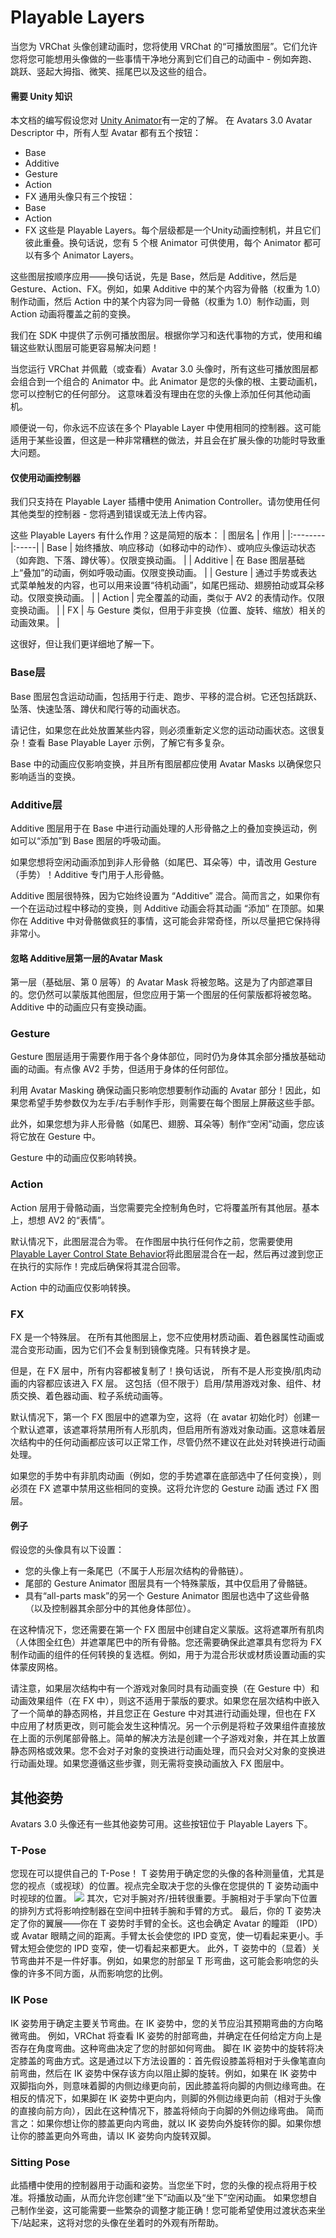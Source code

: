 # Playable Layers
当您为 VRChat 头像创建动画时，您将使用 VRChat 的“可播放图层”。它们允许您将您可能想用头像做的一些事情干净地分离到它们自己的动画中 - 例如奔跑、跳跃、竖起大拇指、微笑、摇尾巴以及这些的组合。
#### 需要 Unity 知识
本文档的编写假设您对 [Unity Animator](https://docs.unity3d.com/2022.3/Documentation/Manual/class-AnimatorController.html)有一定的了解。
在 Avatars 3.0 Avatar Descriptor 中，所有人型 Avatar 都有五个按钮：
- Base
- Additive
- Gesture
- Action
- FX
通用头像只有三个按钮：
- Base
- Action
- FX
这些是 Playable Layers。每个层级都是一个Unity动画控制机，并且它们彼此重叠。换句话说，您有 5 个根 Animator 可供使用，每个 Animator 都可以有多个 Animator Layers。

这些图层按顺序应用——换句话说，先是 Base，然后是 Additive，然后是 Gesture、Action、FX。例如，如果 Additive 中的某个内容为骨骼（权重为 1.0）制作动画，然后 Action 中的某个内容为同一骨骼（权重为 1.0）制作动画，则 Action 动画将覆盖之前的变换。

我们在 SDK 中提供了示例可播放图层。根据你学习和迭代事物的方式，使用和编辑这些默认图层可能更容易解决问题！

当您运行 VRChat 并佩戴（或查看）Avatar 3.0 头像时，所有这些可播放图层都会组合到一个组合的 Animator 中。此 Animator 是您的头像的根、主要动画机，您可以控制它的任何部分。 这意味着没有理由在您的头像上添加任何其他动画机。

顺便说一句，你永远不应该在多个 Playable Layer 中使用相同的控制器。这可能适用于某些设置，但这是一种非常糟糕的做法，并且会在扩展头像的功能时导致重大问题。

#### 仅使用动画控制器
我们只支持在 Playable Layer 插槽中使用 Animation Controller。请勿使用任何其他类型的控制器 - 您将遇到错误或无法上传内容。

这些 Playable Layers 有什么作用？这是简短的版本：
| 图层名  | 作用 |
|:--------|:-----|
| Base    | 始终播放、响应移动（如移动中的动作）、或响应头像运动状态（如奔跑、下落、蹲伏等）。仅限变换动画。 |
| Additive | 在 Base 图层基础上“叠加”的动画，例如呼吸动画。仅限变换动画。 |
| Gesture | 通过手势或表达式菜单触发的内容，也可以用来设置“待机动画”，如尾巴摇动、翅膀拍动或耳朵移动。仅限变换动画。 |
| Action  | 完全覆盖的动画，类似于 AV2 的表情动作。仅限变换动画。 |
| FX      | 与 Gesture 类似，但用于非变换（位置、旋转、缩放）相关的动画效果。 |

这很好，但让我们更详细地了解一下。
### Base层
Base 图层包含运动动画，包括用于行走、跑步、平移的混合树。它还包括跳跃、坠落、快速坠落、蹲伏和爬行等的动画状态。

请记住，如果您在此处放置某些内容，则必须重新定义您的运动动画状态。这很复杂！查看 Base Playable Layer 示例，了解它有多复杂。

Base 中的动画应仅影响变换，并且所有图层都应使用 Avatar Masks 以确保您只影响适当的变换。

### Additive层
Additive 图层用于在 Base 中进行动画处理的人形骨骼之上的叠加变换运动，例如可以“添加”到 Base 图层的呼吸动画。

如果您想将空闲动画添加到非人形骨骼（如尾巴、耳朵等）中，请改用 Gesture（手势）！Additive 专门用于人形骨骼。

Additive 图层很特殊，因为它始终设置为 “Additive” 混合。简而言之，如果你有一个在运动过程中移动的变换，则 Additive 动画会将其动画 “添加” 在顶部。如果你在 Additive 中对骨骼做疯狂的事情，这可能会非常奇怪，所以尽量把它保持得非常小。

#### 忽略 Additive层第一层的Avatar Mask
第一层（基础层、第 0 层等）的 Avatar Mask 将被忽略。这是为了内部遮罩目的。您仍然可以蒙版其他图层，但您应用于第一个图层的任何蒙版都将被忽略。
Additive 中的动画应只有变换动画。
### Gesture
Gesture 图层适用于需要作用于各个身体部位，同时仍为身体其余部分播放基础动画的动画。有点像 AV2 手势，但适用于身体的任何部位。

利用 Avatar Masking 确保动画只影响您想要制作动画的 Avatar 部分！因此，如果您希望手势参数仅为左手/右手制作手形，则需要在每个图层上屏蔽这些手部。

此外，如果您想为非人形骨骼（如尾巴、翅膀、耳朵等）制作“空闲”动画，您应该将它放在 Gesture 中。

Gesture 中的动画应仅影响转换。
### Action
Action 层用于骨骼动画，当您需要完全控制角色时，它将覆盖所有其他层。基本上，想想 AV2 的“表情”。

默认情况下，此图层混合为零。 在作图层中执行任何作之前，您需要使用[Playable Layer Control State Behavior](https://creators.vrchat.com/avatars/state-behaviors#playable-layer-control)将此图层混合在一起，然后再过渡到您正在执行的实际作！完成后确保将其混合回零。

Action 中的动画应仅影响转换。

### FX
FX 是一个特殊层。 在所有其他图层上，您不应使用材质动画、着色器属性动画或混合变形动画，因为它们不会复制到镜像克隆。只有转换才是。

但是，在 FX 层中，所有内容都被复制了！换句话说， 所有不是人形变换/肌肉动画的内容都应该进入 FX 层。 这包括（但不限于）启用/禁用游戏对象、组件、材质交换、着色器动画、粒子系统动画等。

默认情况下，第一个 FX 图层中的遮罩为空，这将（在 avatar 初始化时）创建一个默认遮罩，该遮罩将禁用所有人形肌肉，但启用所有游戏对象动画。这意味着层次结构中的任何动画都应该可以正常工作，尽管仍然不建议在此处对转换进行动画处理。



如果您的手势中有非肌肉动画（例如，您的手势遮罩在底部选中了任何变换），则必须在 FX 遮罩中禁用这些相同的变换。这将允许您的 Gesture 动画 透过 FX 图层。
#### 例子
假设您的头像具有以下设置：
- 您的头像上有一条尾巴（不属于人形层次结构的骨骼链）。
- 尾部的 Gesture Animator 图层具有一个特殊蒙版，其中仅启用了骨骼链。
- 具有“all-parts mask”的另一个 Gesture Animator 图层也选中了这些骨骼（以及控制器其余部分中的其他身体部位）。

在这种情况下，您还需要在第一个 FX 图层中创建自定义蒙版。这将遮罩所有肌肉（人体图全红色）并遮罩尾巴中的所有骨骼。您还需要确保此遮罩具有您将为 FX 制作动画的组件的任何转换的复选框。例如，用于为混合形状或材质设置动画的实体蒙皮网格。

请注意，如果层次结构中有一个游戏对象同时具有动画变换（在 Gesture 中）和动画效果组件（在 FX 中），则这不适用于蒙版的要求。如果您在层次结构中嵌入了一个简单的静态网格，并且您正在 Gesture 中对其进行动画处理，但也在 FX 中应用了材质更改，则可能会发生这种情况。另一个示例是将粒子效果组件直接放在上面的示例尾部骨骼上。简单的解决方法是创建一个子游戏对象，并在其上放置静态网格或效果。您不会对子对象的变换进行动画处理，而只会对父对象的变换进行动画处理。如果您遵循这些步骤，则无需将变换动画放入 FX 图层中。

## 其他姿势
Avatars 3.0 头像还有一些其他姿势可用。这些按钮位于 Playable Layers 下。
### T-Pose
您现在可以提供自己的 T-Pose！
T 姿势用于确定您的头像的各种测量值，尤其是您的视点（或视球）的位置。视点完全取决于您的头像在您提供的 T 姿势动画中时视球的位置。
![](https://creators.vrchat.com/assets/images/playable-layers-1-b89c42364bb58dd83a6a489455e2bf79.png)
其次，它对手腕对齐/扭转很重要。手腕相对于手掌向下位置的排列方式将影响控制器在空间中扭转手腕和手臂的方式。
最后，你的 T 姿势决定了你的翼展——你在 T 姿势时手臂的全长。这也会确定 Avatar 的瞳距 （IPD） 或 Avatar 眼睛之间的距离。手臂太长会使您的 IPD 变宽，使一切看起来更小。手臂太短会使您的 IPD 变窄，使一切看起来都更大。
此外，T 姿势中的（显着）关节弯曲并不是一件好事。例如，如果您的肘部呈 T 形弯曲，这可能会影响您的头像的许多不同方面，从而影响您的比例。
### IK Pose
IK 姿势用于确定主要关节弯曲。在 IK 姿势中，您的关节应沿其预期弯曲的方向略微弯曲。
例如，VRChat 将查看 IK 姿势的肘部弯曲，并确定在任何给定方向上是否存在角度弯曲。这种弯曲决定了您的肘部如何弯曲。
脚在 IK 姿势中的旋转将决定膝盖的弯曲方式。这是通过以下方法设置的：首先假设膝盖将相对于头像笔直向前弯曲，然后在 IK 姿势中保存该方向以阻止脚的旋转。例如，如果在 IK 姿势中双脚指向外，则意味着脚的内侧边缘更向前，因此膝盖将向脚的内侧边缘弯曲。在相反的情况下，如果脚在 IK 姿势中更向内，则脚的外侧边缘更向前（相对于头像的直接向前方向），因此在这种情况下，膝盖将倾向于向脚的外侧边缘弯曲。
简而言之：如果你想让你的膝盖更向内弯曲，就以 IK 姿势向外旋转你的脚。如果你想让你的膝盖更向外弯曲，请以 IK 姿势向内旋转双脚。
### Sitting Pose
此插槽中使用的控制器用于动画和姿势。当您坐下时，您的头像的视点将用于校准。将播放动画，从而允许您创建“坐下”动画以及“坐下”空闲动画。
如果您想自己制作坐姿，这可能需要一些繁杂的调整才能正确！您可能希望使用过渡状态来坐下/站起来，这将对您的头像在坐着时的外观有所帮助。
